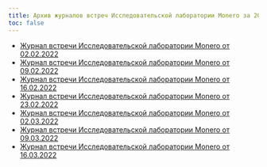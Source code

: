 ```yaml
---
title: Архив журналов встреч Исследовательской лаборатории Monero за 2022 год
toc: false
---
```


- [Журнал встречи Исследовательской лаборатории Monero от 02.02.2022](/logs/monero-research_lab_logs/2022/2022-02-02/)
- [Журнал встречи Исследовательской лаборатории Monero от 09.02.2022](/logs/monero-research_lab_logs/2022/2022-02-09/)
- [Журнал встречи Исследовательской лаборатории Monero от 16.02.2022]()
- [Журнал встречи Исследовательской лаборатории Monero от 23.02.2022](/logs/monero-research_lab_logs/2022/2022-02-23/)
- [Журнал встречи Исследовательской лаборатории Monero от 02.03.2022](/logs/monero-research_lab_logs/2022/2022-03-02/)
- [Журнал встречи Исследовательской лаборатории Monero от 09.03.2022]()
- [Журнал встречи Исследовательской лаборатории Monero от 16.03.2022]()
